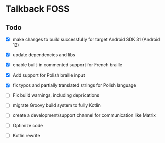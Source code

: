 # Talkback FOSS

## Todo

- [x] make changes to build successfully for target Android SDK 31 (Android 12)

- [x] update dependencies and libs

- [x] enable built-in commented support for French braille

- [x] Add support for Polish braille input

- [x] fix typos and partially translated strings for Polish language

- [ ] Fix build warnings, including deprications

- [ ] migrate Groovy build system to fully Kotlin

- [ ] create a development/support channel for communication like Matrix

- [ ] Optimize code

- [ ] Kotlin rewrite
